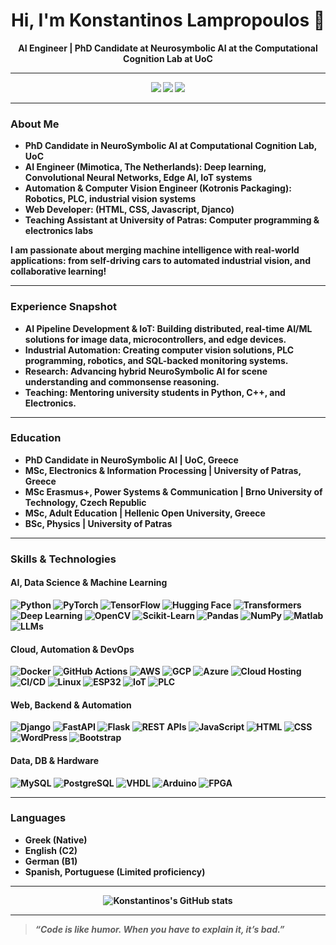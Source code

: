 <!-- README.md for GitHub Profile (konstantinoslamp) -->

<h1 align="center">Hi, I'm Konstantinos Lampropoulos 👋</h1>

  
</p>
<p align="center">
  <b>AI Engineer | PhD Candidate at Neurosymbolic AI at the Computational Cognition Lab at UoC
</p>

---

<p align="center">
  <a href="mailto:konstantinoslamprop@gmail.com"><img src="https://img.shields.io/badge/email-D14836?style=for-the-badge&logo=gmail&logoColor=white"/></a>
  <a href="https://linkedin.com/in/konstantinos--lampropoulos"><img src="https://img.shields.io/badge/linkedin-0A66C2?style=for-the-badge&logo=linkedin&logoColor=white"/></a>
  <a href="https://github.com/konstantinoslamp"><img src="https://img.shields.io/badge/github-181717?style=for-the-badge&logo=github&logoColor=white"/></a>
</p>

---

### About Me

- **PhD Candidate in NeuroSymbolic AI** at Computational Cognition Lab, UoC
- **AI Engineer** (Mimotica, The Netherlands): Deep learning, Convolutional Neural Networks, Edge AI, IoT systems
- **Automation & Computer Vision Engineer** (Kotronis Packaging): Robotics, PLC, industrial vision systems 
- **Web Developer**:  (HTML, CSS, Javascript, Djanco)
- **Teaching Assistant at University of Patras**: Computer programming & electronics labs

I am passionate about merging machine intelligence with real-world applications: from self-driving cars to automated industrial vision, and collaborative learning!

---


### Experience Snapshot

- **AI Pipeline Development & IoT:** Building distributed, real-time AI/ML solutions for image data, microcontrollers, and edge devices.
- **Industrial Automation:** Creating computer vision solutions, PLC programming, robotics, and SQL-backed monitoring systems.
- **Research:** Advancing hybrid NeuroSymbolic AI for scene understanding and commonsense reasoning.
- **Teaching:** Mentoring university students in Python, C++, and Electronics.

---

### Education

- **PhD Candidate in NeuroSymbolic AI** | UoC, Greece
- **MSc, Electronics & Information Processing** | University of Patras, Greece
- **MSc Erasmus+, Power Systems & Communication** | Brno University of Technology, Czech Republic
- **MSc, Adult Education** | Hellenic Open University, Greece
- **BSc, Physics** | University of Patras

---

### Skills & Technologies

#### **AI, Data Science & Machine Learning**
![Python](https://img.shields.io/badge/Python-3776AB?logo=python&logoColor=white)
![PyTorch](https://img.shields.io/badge/PyTorch-EE4C2C?logo=pytorch&logoColor=white)
![TensorFlow](https://img.shields.io/badge/TensorFlow-FF6F00?logo=tensorflow&logoColor=white)
![Hugging Face](https://img.shields.io/badge/HuggingFace-FFD21F?logo=huggingface&logoColor=black)
![Transformers](https://img.shields.io/badge/Transformers-563d7c?logo=huggingface&logoColor=white)
![Deep Learning](https://img.shields.io/badge/Deep%20Learning-0076A8?logo=deepmind&logoColor=white)
![OpenCV](https://img.shields.io/badge/OpenCV-5C3EE8?logo=opencv&logoColor=white)
![Scikit-Learn](https://img.shields.io/badge/Scikit--Learn-F7931E?logo=scikit-learn&logoColor=white)
![Pandas](https://img.shields.io/badge/Pandas-150458?logo=pandas&logoColor=white)
![NumPy](https://img.shields.io/badge/Numpy-013243?logo=numpy&logoColor=white)
![Matlab](https://img.shields.io/badge/Matlab-0076A8?logo=mathworks&logoColor=white)
![LLMs](https://img.shields.io/badge/LLMs-563d7c?logo=OpenAI&logoColor=white)

#### **Cloud, Automation & DevOps**
![Docker](https://img.shields.io/badge/Docker-2496ED?logo=docker&logoColor=white)
![GitHub Actions](https://img.shields.io/badge/GitHub%20Actions-2088FF?logo=githubactions&logoColor=white)
![AWS](https://img.shields.io/badge/AWS-FF9900?logo=amazonaws&logoColor=white)
![GCP](https://img.shields.io/badge/Google%20Cloud-4285F4?logo=googlecloud&logoColor=white)
![Azure](https://img.shields.io/badge/Azure-0078D4?logo=microsoftazure&logoColor=white)
![Cloud Hosting](https://img.shields.io/badge/Cloud%20Hosting-4285F4?logo=cloudflare&logoColor=white)
![CI/CD](https://img.shields.io/badge/CI/CD-343434?logo=githubactions&logoColor=white)
![Linux](https://img.shields.io/badge/Linux-FCC624?logo=linux&logoColor=black)
![ESP32](https://img.shields.io/badge/ESP32-222324?logo=espressif&logoColor=white)
![IoT](https://img.shields.io/badge/IoT-1E90FF?logo=raspberrypi&logoColor=white)
![PLC](https://img.shields.io/badge/PLC-ffa500?logo=siemens&logoColor=white)

#### **Web, Backend & Automation**
![Django](https://img.shields.io/badge/Django-092E20?logo=django&logoColor=white)
![FastAPI](https://img.shields.io/badge/FastAPI-009688?logo=fastapi&logoColor=white)
![Flask](https://img.shields.io/badge/Flask-000000?logo=flask&logoColor=white)
![REST APIs](https://img.shields.io/badge/REST%20APIs-4A90E2?logo=api&logoColor=white)
![JavaScript](https://img.shields.io/badge/JavaScript-F7DF1E?logo=javascript&logoColor=black)
![HTML](https://img.shields.io/badge/HTML-E34F26?logo=html5&logoColor=white)
![CSS](https://img.shields.io/badge/CSS-1572B6?logo=css3&logoColor=white)
![WordPress](https://img.shields.io/badge/WordPress-21759B?logo=wordpress&logoColor=white)
![Bootstrap](https://img.shields.io/badge/Bootstrap-563D7C?logo=bootstrap&logoColor=white)

#### **Data, DB & Hardware**
![MySQL](https://img.shields.io/badge/MySQL-4479A1?logo=mysql&logoColor=white)
![PostgreSQL](https://img.shields.io/badge/PostgreSQL-4169E1?logo=postgresql&logoColor=white)
![VHDL](https://img.shields.io/badge/VHDL-A020F0?logo=&logoColor=white)
![Arduino](https://img.shields.io/badge/Arduino-00979D?logo=arduino&logoColor=white)
![FPGA](https://img.shields.io/badge/FPGA-123456?logo=&logoColor=white)


---

### Languages

- Greek (Native)
- English (C2)
- German (B1)
- Spanish, Portuguese (Limited proficiency)

---

<p align="center">
  <img src="https://github-readme-stats.vercel.app/api?username=konstantinoslamp&show_icons=true&theme=gruvbox" alt="Konstantinos's GitHub stats"/>
</p>

---

> _“Code is like humor. When you have to explain it, it’s bad.”_


